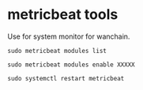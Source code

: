 # metricbeat tools

Use for system monitor for wanchain.

```
sudo metricbeat modules list

sudo metricbeat modules enable XXXXX

sudo systemctl restart metricbeat

```
